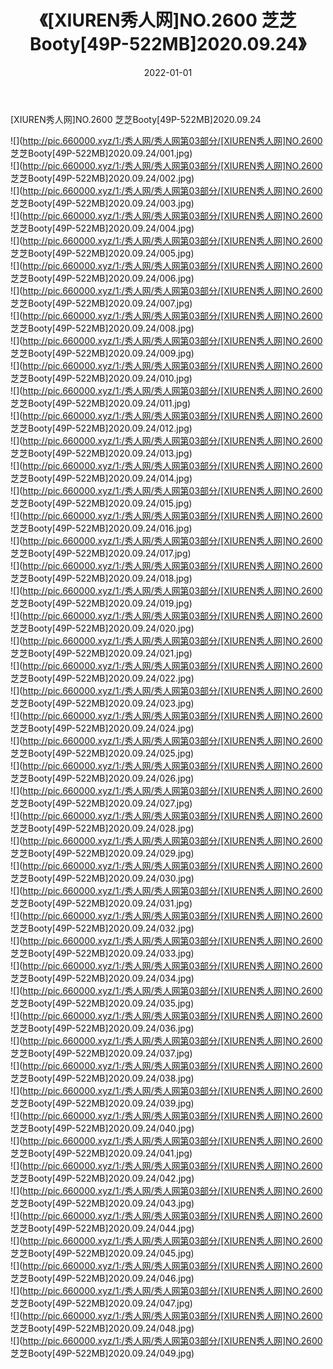 ﻿---
layout: post
title:  《[XIUREN秀人网]NO.2600 芝芝Booty[49P-522MB]2020.09.24》
date:   2022-01-01
img: http://pic.660000.xyz/1:/秀人网/秀人网第03部分/[XIUREN秀人网]NO.2600 芝芝Booty[49P-522MB]2020.09.24/000.jpg
categories: [美女, 清纯, 唯美]
---

[XIUREN秀人网]NO.2600 芝芝Booty[49P-522MB]2020.09.24

 ![](http://pic.660000.xyz/1:/秀人网/秀人网第03部分/[XIUREN秀人网]NO.2600 芝芝Booty[49P-522MB]2020.09.24/001.jpg) <br>![](http://pic.660000.xyz/1:/秀人网/秀人网第03部分/[XIUREN秀人网]NO.2600 芝芝Booty[49P-522MB]2020.09.24/002.jpg) <br>![](http://pic.660000.xyz/1:/秀人网/秀人网第03部分/[XIUREN秀人网]NO.2600 芝芝Booty[49P-522MB]2020.09.24/003.jpg) <br>![](http://pic.660000.xyz/1:/秀人网/秀人网第03部分/[XIUREN秀人网]NO.2600 芝芝Booty[49P-522MB]2020.09.24/004.jpg) <br>![](http://pic.660000.xyz/1:/秀人网/秀人网第03部分/[XIUREN秀人网]NO.2600 芝芝Booty[49P-522MB]2020.09.24/005.jpg) <br>![](http://pic.660000.xyz/1:/秀人网/秀人网第03部分/[XIUREN秀人网]NO.2600 芝芝Booty[49P-522MB]2020.09.24/006.jpg) <br>![](http://pic.660000.xyz/1:/秀人网/秀人网第03部分/[XIUREN秀人网]NO.2600 芝芝Booty[49P-522MB]2020.09.24/007.jpg) <br>![](http://pic.660000.xyz/1:/秀人网/秀人网第03部分/[XIUREN秀人网]NO.2600 芝芝Booty[49P-522MB]2020.09.24/008.jpg) <br>![](http://pic.660000.xyz/1:/秀人网/秀人网第03部分/[XIUREN秀人网]NO.2600 芝芝Booty[49P-522MB]2020.09.24/009.jpg) <br>![](http://pic.660000.xyz/1:/秀人网/秀人网第03部分/[XIUREN秀人网]NO.2600 芝芝Booty[49P-522MB]2020.09.24/010.jpg) <br>![](http://pic.660000.xyz/1:/秀人网/秀人网第03部分/[XIUREN秀人网]NO.2600 芝芝Booty[49P-522MB]2020.09.24/011.jpg) <br>![](http://pic.660000.xyz/1:/秀人网/秀人网第03部分/[XIUREN秀人网]NO.2600 芝芝Booty[49P-522MB]2020.09.24/012.jpg) <br>![](http://pic.660000.xyz/1:/秀人网/秀人网第03部分/[XIUREN秀人网]NO.2600 芝芝Booty[49P-522MB]2020.09.24/013.jpg) <br>![](http://pic.660000.xyz/1:/秀人网/秀人网第03部分/[XIUREN秀人网]NO.2600 芝芝Booty[49P-522MB]2020.09.24/014.jpg) <br>![](http://pic.660000.xyz/1:/秀人网/秀人网第03部分/[XIUREN秀人网]NO.2600 芝芝Booty[49P-522MB]2020.09.24/015.jpg) <br>![](http://pic.660000.xyz/1:/秀人网/秀人网第03部分/[XIUREN秀人网]NO.2600 芝芝Booty[49P-522MB]2020.09.24/016.jpg) <br>![](http://pic.660000.xyz/1:/秀人网/秀人网第03部分/[XIUREN秀人网]NO.2600 芝芝Booty[49P-522MB]2020.09.24/017.jpg) <br>![](http://pic.660000.xyz/1:/秀人网/秀人网第03部分/[XIUREN秀人网]NO.2600 芝芝Booty[49P-522MB]2020.09.24/018.jpg) <br>![](http://pic.660000.xyz/1:/秀人网/秀人网第03部分/[XIUREN秀人网]NO.2600 芝芝Booty[49P-522MB]2020.09.24/019.jpg) <br>![](http://pic.660000.xyz/1:/秀人网/秀人网第03部分/[XIUREN秀人网]NO.2600 芝芝Booty[49P-522MB]2020.09.24/020.jpg) <br>![](http://pic.660000.xyz/1:/秀人网/秀人网第03部分/[XIUREN秀人网]NO.2600 芝芝Booty[49P-522MB]2020.09.24/021.jpg) <br>![](http://pic.660000.xyz/1:/秀人网/秀人网第03部分/[XIUREN秀人网]NO.2600 芝芝Booty[49P-522MB]2020.09.24/022.jpg) <br>![](http://pic.660000.xyz/1:/秀人网/秀人网第03部分/[XIUREN秀人网]NO.2600 芝芝Booty[49P-522MB]2020.09.24/023.jpg) <br>![](http://pic.660000.xyz/1:/秀人网/秀人网第03部分/[XIUREN秀人网]NO.2600 芝芝Booty[49P-522MB]2020.09.24/024.jpg) <br>![](http://pic.660000.xyz/1:/秀人网/秀人网第03部分/[XIUREN秀人网]NO.2600 芝芝Booty[49P-522MB]2020.09.24/025.jpg) <br>![](http://pic.660000.xyz/1:/秀人网/秀人网第03部分/[XIUREN秀人网]NO.2600 芝芝Booty[49P-522MB]2020.09.24/026.jpg) <br>![](http://pic.660000.xyz/1:/秀人网/秀人网第03部分/[XIUREN秀人网]NO.2600 芝芝Booty[49P-522MB]2020.09.24/027.jpg) <br>![](http://pic.660000.xyz/1:/秀人网/秀人网第03部分/[XIUREN秀人网]NO.2600 芝芝Booty[49P-522MB]2020.09.24/028.jpg) <br>![](http://pic.660000.xyz/1:/秀人网/秀人网第03部分/[XIUREN秀人网]NO.2600 芝芝Booty[49P-522MB]2020.09.24/029.jpg) <br>![](http://pic.660000.xyz/1:/秀人网/秀人网第03部分/[XIUREN秀人网]NO.2600 芝芝Booty[49P-522MB]2020.09.24/030.jpg) <br>![](http://pic.660000.xyz/1:/秀人网/秀人网第03部分/[XIUREN秀人网]NO.2600 芝芝Booty[49P-522MB]2020.09.24/031.jpg) <br>![](http://pic.660000.xyz/1:/秀人网/秀人网第03部分/[XIUREN秀人网]NO.2600 芝芝Booty[49P-522MB]2020.09.24/032.jpg) <br>![](http://pic.660000.xyz/1:/秀人网/秀人网第03部分/[XIUREN秀人网]NO.2600 芝芝Booty[49P-522MB]2020.09.24/033.jpg) <br>![](http://pic.660000.xyz/1:/秀人网/秀人网第03部分/[XIUREN秀人网]NO.2600 芝芝Booty[49P-522MB]2020.09.24/034.jpg) <br>![](http://pic.660000.xyz/1:/秀人网/秀人网第03部分/[XIUREN秀人网]NO.2600 芝芝Booty[49P-522MB]2020.09.24/035.jpg) <br>![](http://pic.660000.xyz/1:/秀人网/秀人网第03部分/[XIUREN秀人网]NO.2600 芝芝Booty[49P-522MB]2020.09.24/036.jpg) <br>![](http://pic.660000.xyz/1:/秀人网/秀人网第03部分/[XIUREN秀人网]NO.2600 芝芝Booty[49P-522MB]2020.09.24/037.jpg) <br>![](http://pic.660000.xyz/1:/秀人网/秀人网第03部分/[XIUREN秀人网]NO.2600 芝芝Booty[49P-522MB]2020.09.24/038.jpg) <br>![](http://pic.660000.xyz/1:/秀人网/秀人网第03部分/[XIUREN秀人网]NO.2600 芝芝Booty[49P-522MB]2020.09.24/039.jpg) <br>![](http://pic.660000.xyz/1:/秀人网/秀人网第03部分/[XIUREN秀人网]NO.2600 芝芝Booty[49P-522MB]2020.09.24/040.jpg) <br>![](http://pic.660000.xyz/1:/秀人网/秀人网第03部分/[XIUREN秀人网]NO.2600 芝芝Booty[49P-522MB]2020.09.24/041.jpg) <br>![](http://pic.660000.xyz/1:/秀人网/秀人网第03部分/[XIUREN秀人网]NO.2600 芝芝Booty[49P-522MB]2020.09.24/042.jpg) <br>![](http://pic.660000.xyz/1:/秀人网/秀人网第03部分/[XIUREN秀人网]NO.2600 芝芝Booty[49P-522MB]2020.09.24/043.jpg) <br>![](http://pic.660000.xyz/1:/秀人网/秀人网第03部分/[XIUREN秀人网]NO.2600 芝芝Booty[49P-522MB]2020.09.24/044.jpg) <br>![](http://pic.660000.xyz/1:/秀人网/秀人网第03部分/[XIUREN秀人网]NO.2600 芝芝Booty[49P-522MB]2020.09.24/045.jpg) <br>![](http://pic.660000.xyz/1:/秀人网/秀人网第03部分/[XIUREN秀人网]NO.2600 芝芝Booty[49P-522MB]2020.09.24/046.jpg) <br>![](http://pic.660000.xyz/1:/秀人网/秀人网第03部分/[XIUREN秀人网]NO.2600 芝芝Booty[49P-522MB]2020.09.24/047.jpg) <br>![](http://pic.660000.xyz/1:/秀人网/秀人网第03部分/[XIUREN秀人网]NO.2600 芝芝Booty[49P-522MB]2020.09.24/048.jpg) <br>![](http://pic.660000.xyz/1:/秀人网/秀人网第03部分/[XIUREN秀人网]NO.2600 芝芝Booty[49P-522MB]2020.09.24/049.jpg) <br>